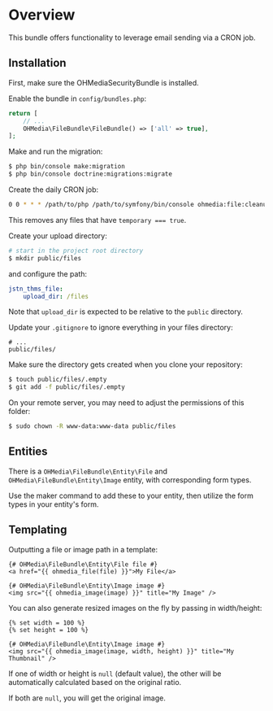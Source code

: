 Overview
========

This bundle offers functionality to leverage email sending via a CRON job.

Installation
------------

First, make sure the OHMediaSecurityBundle is installed.

Enable the bundle in `config/bundles.php`:

```php
return [
    // ...
    OHMedia\FileBundle\FileBundle() => ['all' => true],
];
```

Make and run the migration:

```bash
$ php bin/console make:migration
$ php bin/console doctrine:migrations:migrate
```

Create the daily CRON job:

```bash
0 0 * * * /path/to/php /path/to/symfony/bin/console ohmedia:file:cleanup
```

This removes any files that have `temporary === true`.

Create your upload directory:

```bash
# start in the project root directory
$ mkdir public/files
```

and configure the path:

```yaml
jstn_thms_file:
    upload_dir: /files
```

Note that `upload_dir` is expected to be relative to the `public` directory.

Update your `.gitignore` to ignore everything in your files directory:

```
# ...
public/files/
```

Make sure the directory gets created when you clone your repository:

```bash
$ touch public/files/.empty
$ git add -f public/files/.empty
```

On your remote server, you may need to adjust the permissions of this folder:

```bash
$ sudo chown -R www-data:www-data public/files
```

Entities
--------

There is a `OHMedia\FileBundle\Entity\File`
and `OHMedia\FileBundle\Entity\Image` entity,
with corresponding form types.

Use the maker command to add these to your entity,
then utilize the form types in your entity's form.

Templating
----------

Outputting a file or image path in a template:

```twig
{# OHMedia\FileBundle\Entity\File file #}
<a href="{{ ohmedia_file(file) }}">My File</a>

{# OHMedia\FileBundle\Entity\Image image #}
<img src="{{ ohmedia_image(image) }}" title="My Image" />
```

You can also generate resized images on the fly by passing in width/height:

```twig
{% set width = 100 %}
{% set height = 100 %}

{# OHMedia\FileBundle\Entity\Image image #}
<img src="{{ ohmedia_image(image, width, height) }}" title="My Thumbnail" />
```

If one of width or height is `null` (default value),
the other will be automatically calculated based on the original ratio.

If both are `null`, you will get the original image.
